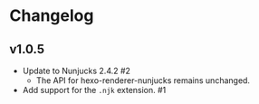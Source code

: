# Changelog

## v1.0.5

* Update to Nunjucks 2.4.2 #2
  - The API for hexo-renderer-nunjucks remains unchanged.
* Add support for the `.njk` extension. #1
